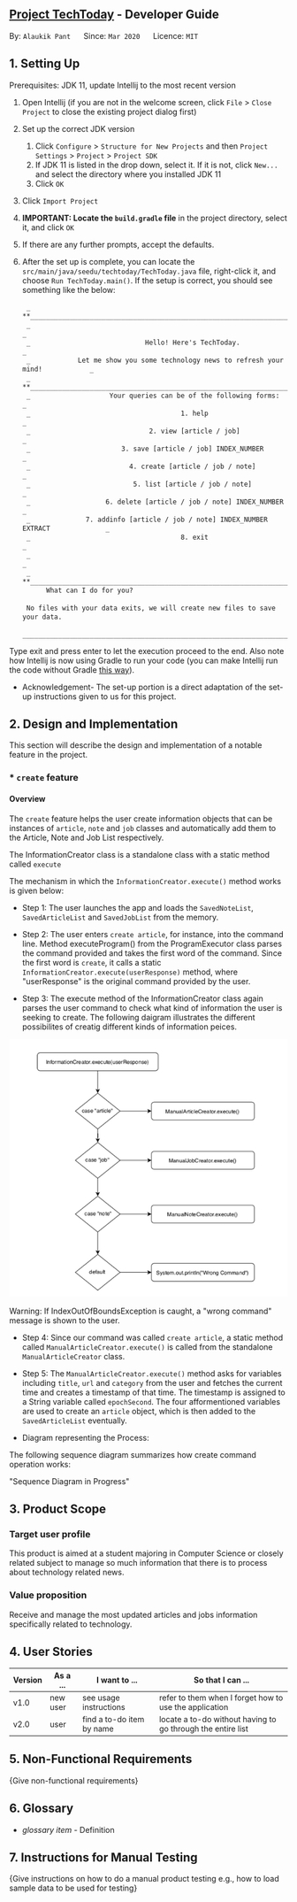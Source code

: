 

## [Project TechToday](https://github.com/AY1920S2-CS2113-T14-2/tp) - Developer Guide

By: `Alaukik Pant`      Since: `Mar 2020`      Licence: `MIT`


## 1. Setting Up

Prerequisites: JDK 11, update Intellij to the most recent version

1. Open Intellij (if you are not in the welcome screen, click `File` > `Close Project` to close the existing project dialog first)
1. Set up the correct JDK version
   1. Click `Configure` > `Structure for New Projects` and then `Project Settings` > `Project` > `Project SDK`
   1. If JDK 11 is listed in the drop down, select it. If it is not, click `New...` and select the directory where you installed JDK 11
   1. Click `OK`
1. Click `Import Project`
1. **IMPORTANT: Locate the `build.gradle` file** in the project directory, select it, and click `OK`
1. If there are any further prompts, accept the defaults.
1. After the set up is complete, you can locate the `src/main/java/seedu/techtoday/TechToday.java` file, right-click it, and choose `Run TechToday.main()`. If the setup is correct, you should see something like the below:

        _ **_____________________________________________________________________________**_
        _                                                                                  _
        _                             Hello! Here's TechToday.                             _
        _            Let me show you some technology news to refresh your mind!            _
        _ **_____________________________________________________________________________**_
        _                    Your queries can be of the following forms:                   _
        _                                      1. help                                     _
        _                              2. view [article / job]                             _
        _                       3. save [article / job] INDEX_NUMBER                       _
        _                         4. create [article / job / note]                         _
        _                          5. list [article / job / note]                          _
        _                   6. delete [article / job / note] INDEX_NUMBER                  _
        _              7. addinfo [article / job / note] INDEX_NUMBER EXTRACT              _
        _                                      8. exit                                     _
        _                                                                                  _
        _ **_____________________________________________________________________________**_
             What can I do for you?

        No files with your data exits, we will create new files to save your data.
        __________________________________________________________________________________________

Type exit and press enter to let the execution proceed to the end. Also note how Intellij is now using Gradle to run your code (you can make Intellij run the code without Gradle [this way](tutorials/assets/RunUsingIntellij.png)).

* Acknowledgement- The set-up portion is a direct adaptation of the set-up instructions given to us for this project.

## 2. Design and Implementation

This section will describe the design and implementation of a notable feature in the project.

### * `create` feature

#### Overview

The `create` feature helps the user create information objects that can be instances of `article`, `note` and `job` classes and automatically add them to the Article, Note and Job List respectively.

The InformationCreator class is a standalone class with a static method called `execute`

The mechanism in which the `InformationCreator.execute()` method works is given below:

* Step 1:
The user launches the app and loads the `SavedNoteList`, `SavedArticleList` and `SavedJobList` from the memory. 

* Step 2:
The user enters `create article`, for instance, into the command line. Method executeProgram() from the ProgramExecutor class parses the command provided and takes the first word of the command. Since the first word is `create`, it calls a static  `InformationCreator.execute(userResponse)` method, where "userResponse" is the original command provided by the user.

* Step 3:
The execute method of the InformationCreator class again parses the user command to check what kind of information the user is seeking to create. The following daigram illustrates the different possibilites of creatig different kinds of information peices.


![Image of SwitchCase](https://github.com/AY1920S2-CS2113-T14-2/tp/blob/master/docs/images/switchCase.png)


Warning: If IndexOutOfBoundsException is caught, a "wrong command" message is shown to the user.

* Step 4:
Since our command was called `create article`, a static method called `ManualArticleCreator.execute()` is called from the standalone `ManualArticleCreator` class.

* Step 5:
The `ManualArticleCreator.execute()` method asks for variables including `title`, `url` and `category` from the user and fetches the current time and creates a timestamp of that time. The timestamp is assigned to a String variable called `epochSecond`. The four afformentioned variables are used to create an `article` object, which is then added to the `SavedArticleList` eventually.


* Diagram representing the Process:

The following sequence diagram summarizes how create command operation works:

"Sequence Diagram in Progress"



## 3. Product Scope
### Target user profile
This product is aimed at a student majoring in Computer Science or closely related subject to manage so much information that there is to process about technology related news. 


### Value proposition

Receive and manage the most updated articles and jobs information specifically related to technology.

## 4. User Stories

|Version| As a ... | I want to ... | So that I can ...|
|--------|----------|---------------|------------------|
|v1.0|new user|see usage instructions|refer to them when I forget how to use the application|
|v2.0|user|find a to-do item by name|locate a to-do without having to go through the entire list|

## 5. Non-Functional Requirements

{Give non-functional requirements}

## 6. Glossary

* *glossary item* - Definition

## 7. Instructions for Manual Testing

{Give instructions on how to do a manual product testing e.g., how to load sample data to be used for testing}







